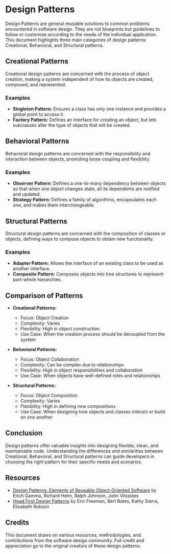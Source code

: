 # Design Patterns

Design Patterns are general reusable solutions to common problems encountered in software design. They are not blueprints but guidelines to follow or customize according to the needs of the individual application. This document highlights three main categories of design patterns: Creational, Behavioral, and Structural patterns.

## Creational Patterns

Creational design patterns are concerned with the process of object creation, making a system independent of how its objects are created, composed, and represented.

### Examples
- **Singleton Pattern:** Ensures a class has only one instance and provides a global point to access it.
- **Factory Pattern:** Defines an interface for creating an object, but lets subclasses alter the type of objects that will be created.

## Behavioral Patterns

Behavioral design patterns are concerned with the responsibility and interaction between objects, promoting loose coupling and flexibility.

### Examples
- **Observer Pattern:** Defines a one-to-many dependency between objects so that when one object changes state, all its dependents are notified and updated.
- **Strategy Pattern:** Defines a family of algorithms, encapsulates each one, and makes them interchangeable.

## Structural Patterns

Structural design patterns are concerned with the composition of classes or objects, defining ways to compose objects to obtain new functionality.

### Examples
- **Adapter Pattern:** Allows the interface of an existing class to be used as another interface.
- **Composite Pattern:** Composes objects into tree structures to represent part-whole hierarchies.

## Comparison of Patterns

- **Creational Patterns:**
  - Focus: Object Creation
  - Complexity: Varies
  - Flexibility: High in object construction
  - Use Case: When the creation process should be decoupled from the system

- **Behavioral Patterns:**
  - Focus: Object Collaboration
  - Complexity: Can be complex due to relationships
  - Flexibility: High in object responsibilities and collaboration
  - Use Case: When objects have well-defined roles and relationships

- **Structural Patterns:**
  - Focus: Object Composition
  - Complexity: Varies
  - Flexibility: High in defining new compositions
  - Use Case: When designing how objects and classes interact or build on one another

## Conclusion

Design patterns offer valuable insights into designing flexible, clean, and maintainable code. Understanding the differences and similarities between Creational, Behavioral, and Structural patterns can guide developers in choosing the right pattern for their specific needs and scenarios.

## Resources
- [Design Patterns: Elements of Reusable Object-Oriented Software](https://www.amazon.com/Design-Patterns-Elements-Reusable-Object-Oriented/dp/0201633612) by Erich Gamma, Richard Helm, Ralph Johnson, John Vlissides
- [Head First Design Patterns](https://www.amazon.com/Head-First-Design-Patterns-Brain-Friendly/dp/0596007124) by Eric Freeman, Bert Bates, Kathy Sierra, Elisabeth Robson

## Credits

This document draws on various resources, methodologies, and contributions from the software design community. Full credit and appreciation go to the original creators of these design patterns.
